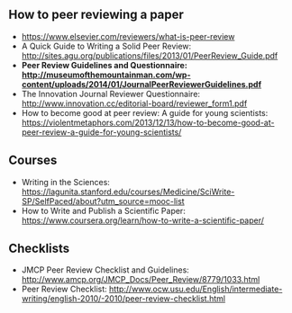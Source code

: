 ## How to peer reviewing a paper

* https://www.elsevier.com/reviewers/what-is-peer-review
* A Quick Guide to Writing a Solid Peer Review: http://sites.agu.org/publications/files/2013/01/PeerReview_Guide.pdf
* **Peer Review Guidelines and Questionnaire: http://museumofthemountainman.com/wp-content/uploads/2014/01/JournalPeerReviewerGuidelines.pdf**
* The Innovation Journal Reviewer Questionnaire: http://www.innovation.cc/editorial-board/reviewer_form1.pdf
* How to become good at peer review: A guide for young scientists: https://violentmetaphors.com/2013/12/13/how-to-become-good-at-peer-review-a-guide-for-young-scientists/


## Courses
* Writing in the Sciences: https://lagunita.stanford.edu/courses/Medicine/SciWrite-SP/SelfPaced/about?utm_source=mooc-list
* How to Write and Publish a Scientific Paper: https://www.coursera.org/learn/how-to-write-a-scientific-paper/

## Checklists
* JMCP Peer Review Checklist and Guidelines: http://www.amcp.org/JMCP_Docs/Peer_Review/8779/1033.html
* Peer Review Checklist: http://www.ocw.usu.edu/English/intermediate-writing/english-2010/-2010/peer-review-checklist.html




